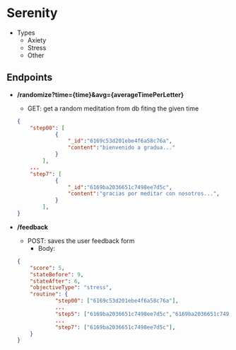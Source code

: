 # Serenity

* Types
    * Axiety
    * Stress
    * Other
## Endpoints
* **/randomize?time={time}&avg={averageTimePerLetter}**
    * GET: get a random meditation from db fiting the given time
    ```json
    {
        "step00": [
                {
                    "_id":"6169c53d201ebe4f6a58c76a", 
                    "content":"bienvenido a gradua..."
                }
            ],
        ...
        "step7": [
                {
                    "_id":"6169ba2036651c7498ee7d5c",
                    "content":"gracias por meditar con nosotros...",
                }
            ],
    }
    ```

* **/feedback**
    * POST: saves the user feedback form
        * Body: 
    ```Json
    {
        "score": 5,
        "stateBefore": 9,
        "stateAfter": 6,
        "objectiveType": "stress",
        "routine": {
                "step00": ["6169c53d201ebe4f6a58c76a"],
                ...
                "step5": ["6169ba2036651c7498ee7d5c","6169ba2036651c7498ee7d5d"],
                ...
                "step7": ["6169ba2036651c7498ee7d5c"],
        }
    }
    ```